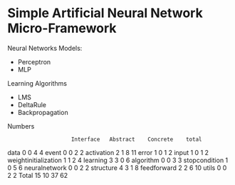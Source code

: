 Simple Artificial Neural Network Micro-Framework
===========================================


Neural Networks Models:

- Perceptron
- MLP

Learning Algorithms

- LMS
- DeltaRule
- Backpropagation


Numbers

						Interface	Abstract 	Concrete	total
data					0			0			4			4
event					0			0			2			2
activation				2			1			8			11
error					1			0			1			2
input					1			0			1			2
weightinitialization	1			1			2			4
learning				3			3			0			6
algorithm				0			0			3			3
stopcondition			1			0			5			6
neuralnetwork			0			0			2			2
structure				4			3			1			8
feedforward				2			2			6			10
utils					0			0			2			2
				  Total	15			10			37			62